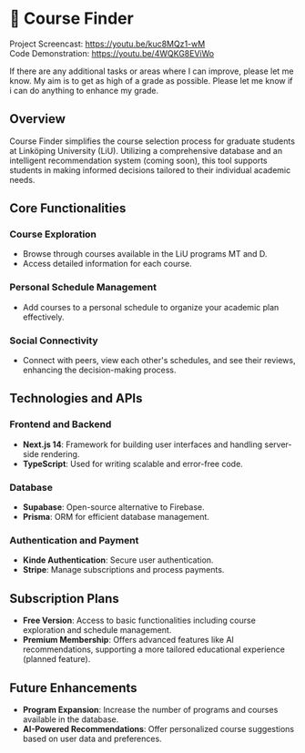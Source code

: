 # 🧭 Course Finder

Project Screencast: https://youtu.be/kuc8MQz1-wM \
Code Demonstration: https://youtu.be/4WQKG8EViWo

If there are any additional tasks or areas where I can improve, please let me know. My aim is to get as high of a grade as possible. Please let me know if i can do anything to enhance my grade.

## Overview

Course Finder simplifies the course selection process for graduate students at Linköping University (LiU). Utilizing a comprehensive database and an intelligent recommendation system (coming soon), this tool supports students in making informed decisions tailored to their individual academic needs.

## Core Functionalities

### Course Exploration

- Browse through courses available in the LiU programs MT and D.
- Access detailed information for each course.

### Personal Schedule Management

- Add courses to a personal schedule to organize your academic plan effectively.

### Social Connectivity

- Connect with peers, view each other's schedules, and see their reviews, enhancing the decision-making process.

## Technologies and APIs

### Frontend and Backend

- **Next.js 14**: Framework for building user interfaces and handling server-side rendering.
- **TypeScript**: Used for writing scalable and error-free code.

### Database

- **Supabase**: Open-source alternative to Firebase.
- **Prisma**: ORM for efficient database management.

### Authentication and Payment

- **Kinde Authentication**: Secure user authentication.
- **Stripe**: Manage subscriptions and process payments.

## Subscription Plans

- **Free Version**: Access to basic functionalities including course exploration and schedule management.
- **Premium Membership**: Offers advanced features like AI recommendations, supporting a more tailored educational experience (planned feature).

## Future Enhancements

- **Program Expansion**: Increase the number of programs and courses available in the database.
- **AI-Powered Recommendations**: Offer personalized course suggestions based on user data and preferences.
